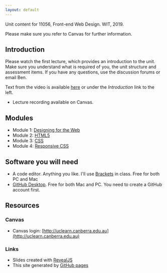 ```yaml
---
layout: default
---
```


Unit content for 11056, Front-end Web Design. WIT, 2019.

Please make sure you refer to Canvas for further information.


## Introduction

Please watch the first lecture, which provides an introduction to the unit. Make sure you understand what is required of you, the unit structure and assessment items. If you have any questions, use the discussion forums or email Ben. 

Text from the video is available [here](intrduction/) or under the *Introduction* link to the left.

*   Lecture recording available on Canvas.

## Modules
- Module 1: [Designing for the Web](module-1/)
- Module 2: [HTML5](module-2/)
- Module 3: [CSS](module-3/)
- Module 4: [Responsive CSS](module-4/)

## Software you will need

-   A code editor. Anything you like. I'll use [Brackets](http://brackets.io) in class. Free for both PC and Mac
-   [GitHub Desktop](https://desktop.github.com). Free for both Mac and PC. You need to create a GitHub account first. 

## Resources

### Canvas
-   Canvas login: [http://uclearn.canberra.edu.au](http://uclearn.canberra.edu.au)

### Links
-   Slides created with [RevealJS](https://github.com/hakimel/reveal.js)
-   This site generated by [GitHub pages](https://pages.github.com)